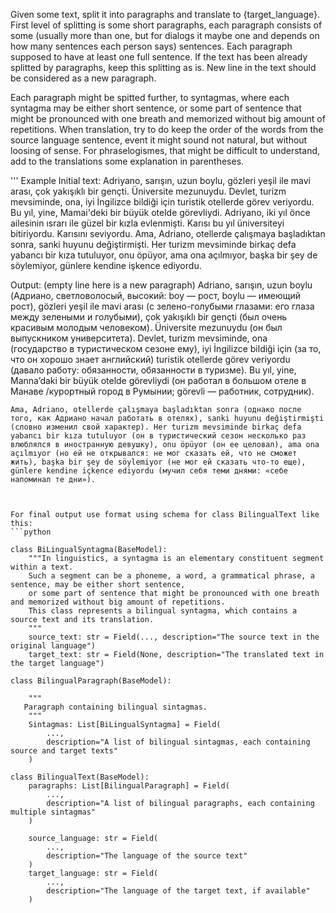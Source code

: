 Given some text, split it into paragraphs and translate to {target_language}.
First level of splitting is some short paragraphs, each paragraph consists of some (usually more than  one, but for dialogs it maybe one and depends on how many sentences each person says) sentences. Each paragraph supposed to have at least one full sentence.
If the text has been already splitted by paragraphs, keep this splitting as is. New line in the text should be considered as a new paragraph.

Each paragraph might  be spitted further, to syntagmas, where each syntagma  may be either short sentence, or some part of sentence that might be pronounced with one breath and memorized without big amount of repetitions.
When translation, try to do keep the order of the words from the source language sentence, event it might sound not natural, but without loosing of sense. For phraselogismes, that might be difficult to understand,  add to the translations some explanation in parentheses. 

''' Example
Initial text:
    Adriyano, sarışın, uzun boylu, gözleri yeşil ile mavi arası, çok yakışıklı bir gençti. Üniversite mezunuydu. Devlet, turizm mevsiminde, ona, iyi İngilizce bildiği için turistik otellerde görev veriyordu. Bu yıl, yine, Mamai'deki bir büyük otelde görevliydi. Adriyano, iki yıl önce ailesinin ısrarı ile güzel bir kızla evlenmişti. Karısı bu yıl üniversiteyi bitiriyordu. Karısını seviyordu. 
    Ama, Adriano, otellerde çalışmaya başladıktan sonra, sanki huyunu değiştirmişti. Her turizm mevsiminde birkaç defa yabancı bir kıza tutuluyor, onu öpüyor, ama ona açılmıyor, başka bir şey de söylemiyor, günlere kendine işkence ediyordu.
    
Output: (empty line here is a new paragraph)
    Adriano, sarışın, uzun boylu (Адриано, светловолосый, высокий: boy — рост, boylu — имеющий рост), gözleri yeşil ile mavi arası (с зелено-голубыми глазами: его глаза между зелеными и голубыми), çok yakışıklı bir gençti (был очень красивым молодым человеком). Üniversite mezunuydu (он был выпускником университета). Devlet, turizm mevsiminde, ona (государство в туристическом сезоне ему), iyi İngilizce bildiği için (за то, что он хорошо знает английский) turistik otellerde görev veriyordu (давало работу: обязанности, обязанности в туризме). Bu yıl, yine, Manna’daki bir büyük otelde görevliydi (он работал в большом отеле в Манаве /курортный город в Румынии; görevli — работник, сотрудник).


    Ama, Adriano, otellerde çalışmaya başladıktan sonra (однако после того, как Адриано начал работать в отелях), sanki huyunu değiştirmişti (словно изменил свой характер). Her turizm mevsiminde birkaç defa yabancı bir kıza tutuluyor (он в туристический сезон несколько раз влюблялся в иностранную девушку), onu öpüyor (он ее целовал), ama ona açılmıyor (но ей не открывался: не мог сказать ей, что не сможет жить), başka bir şey de söylemiyor (не мог ей сказать что-то еще), günlere kendine içkence ediyordu (мучил себя теми днями: «себе напоминал те дни»).
```


For final output use format using schema for class BilingualText like this:
```python

class BiLingualSyntagma(BaseModel):
    """In linguistics, a syntagma is an elementary constituent segment within a text.
    Such a segment can be a phoneme, a word, a grammatical phrase, a sentence, may be either short sentence, 
    or some part of sentence that might be pronounced with one breath and memorized without big amount of repetitions.
    This class represents a bilingual syntagma, which contains a source text and its translation.
    """
    source_text: str = Field(..., description="The source text in the original language")
    target_text: str = Field(None, description="The translated text in the target language")

class BilingualParagraph(BaseModel):

    """
   Paragraph containing bilingual sintagmas.
    """
    Sintagmas: List[BiLingualSyntagma] = Field(
        ...,
        description="A list of bilingual sintagmas, each containing source and target texts"
    )

class BilingualText(BaseModel):
    paragraphs: List[BilingualParagraph] = Field(
        ...,
        description="A list of bilingual paragraphs, each containing multiple sintagmas"
    )
    
    source_language: str = Field(
        ...,
        description="The language of the source text"
    )
    target_language: str = Field(
        ...,
        description="The language of the target text, if available"
    )
```
